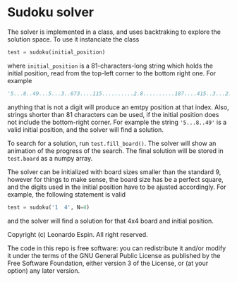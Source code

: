 # Sudoku solver
The solver is implemented in a class, and uses backtraking to explore the solution space. To use it instanciate the class

```python
test = sudoku(initial_position)
```

where `initial_position` is a 81-characters-long string which holds the initial position, read from the top-left corner to the bottom right one. For example

```python
'5...8..49...5...3..673....115..........2.8..........187....415..3...2...49..5...3'
```

anything that is not a digit will produce an emtpy position at that index. Also, strings shorter than 81 characters can be used, if the initial position does not include the bottom-right corner. For example the string `'5...8..49'` is a valid initial position, and the solver will find a solution.

To search for a solution, run `test.fill_board()`. The solver will show an animation of the progress of the search. The final solution will be stored in `test.board` as a numpy array.

The solver can be initialized with board sizes smaller than the standard 9, however for things to make sense, the board size has be a perfect square, and the digits used in the initial position have to be ajusted accordingly. For example, the following statement is valid

```python
test = sudoku('1  4', N=4)
```

and the solver will find a solution for that 4x4 board and initial position.

Copyright (c) Leonardo Espin. All right reserved.

The code in this repo is free software: you can redistribute it and/or modify it under the terms of the GNU General Public License as published by the Free Software Foundation, either version 3 of the License, or (at your option) any later version.
